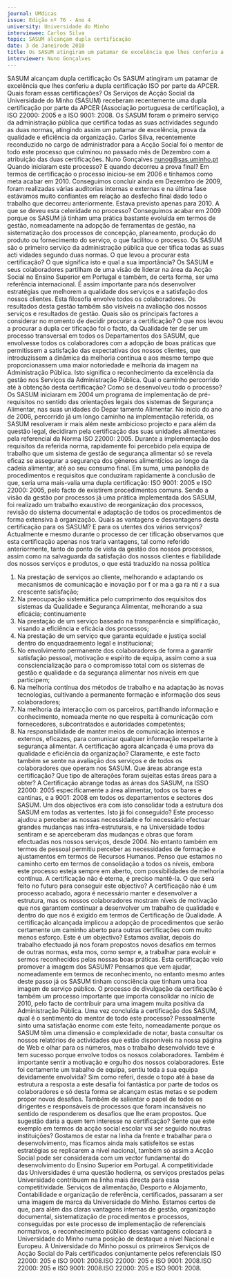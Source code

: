 ```yaml
---
journal: UMdicas
issue: Edição nº 76 - Ano 4
university: Universidade do Minho
interviewee: Carlos Silva
topic: SASUM alcançam dupla certificação
date: 3 de Janeirode 2010
title: Os SASUM atingiram um patamar de excelência que lhes conferiu a dupla certificação ISO por parte da APCER. Quais foram essas certificações?
interviewer: Nuno Gonçalves
---
```


SASUM alcançam dupla certificação
Os SASUM atingiram um patamar de excelência que lhes conferiu a dupla certificação ISO por parte da APCER. Quais foram essas certificações?
Os Serviços de Acção Social da Universidade do Minho (SASUM)
receberam recentemente uma dupla certificação por parte da
APCER (Associação portuguesa de certificação), a ISO
22000: 2005 e a ISO 9001: 2008. Os SASUM foram o primeiro serviço da
administração pública que certifica todas as suas actividades segundo as
duas normas, atingindo assim um patamar de excelência, prova da
qualidade e eficiência da organização.
Carlos Silva, recentemente reconduzido no cargo de administrador para a
Acção Social foi o mentor de todo este processo que culminou no passado
mês de Dezembro com a atribuição das duas certificações.
Nuno Gonçalves
nunog@sas.uminho.pt
Quando iniciaram este processo?
E quando decorreu a prova final?
Em termos de certificação o
processo iniciou-se em 2006 e
tínhamos como meta acabar em
2010. Conseguimos concluir ainda
em Dezembro de 2009, foram
realizadas várias auditorias
internas e externas e na última
fase estávamos muito confiantes
em relação ao desfecho final dado
todo o trabalho que decorreu
anteriormente.
Estava previsto apenas para
2010. A que se deveu esta
celeridade no processo?
Conseguimos acabar em 2009
porque os SASUM já tinham uma
prática bastante evoluída em
termos de gestão, nomeadamente
na adopção de ferramentas de
gestão, na sistematização dos
processos de concepção,
planeamento, produção do
produto ou fornecimento do
serviço, o que facilitou o processo.
Os SASUM são o primeiro serviço
da administração pública que
cer tifica todas as suas
acti vidades segundo duas
normas. O que levou a procurar
esta certificação? O que significa
isto e qual a sua importância?
Os SASUM e seus colaboradores
partilham de uma visão de liderar
na área da Acção Social no Ensino
Superior em Portugal e também,
de certa forma, ser uma referência
internacional. É assim importante
para nós desenvolver estratégias
que melhorem a qualidade dos
serviços e a satisfação dos nossos
clientes. Esta filosofia envolve
todos os colaboradores. Os
resultados desta gestão também
são visíveis na avaliação dos
nossos serviços e resultados de
gestão.
Quais são os principais factores a
considerar no momento de
decidir procurar a certificação?
O que nos levou a procurar a dupla
cer tificação foi o facto, da
Qualidade ter de ser um processo
transversal em todos os
Departamentos dos SASUM, que
envolvesse todos os
colaboradores com a adopção de
boas práticas que permitissem a
satisfação das expectativas dos
nossos clientes, que
introduzissem a dinâmica da
melhoria contínua e aos mesmo
tempo que proporcionassem uma
maior notoriedade e melhoria da
imagem na Administração Pública.
Isto significa o reconhecimento da
excelência da gestão nos Serviços
da Administração Pública.
Qual o caminho percorrido até à
obtenção desta certificação?
Como se desenvolveu todo o
processo?
Os SASUM iniciaram em 2004 um
programa de implementação de
pré-requisitos no sentido das
orientações legais dos sistemas
de Segurança Alimentar, nas suas
unidades do Depar tamento
Alimentar. No inicio do ano de
2006, percorrido já um longo
caminho na implementação
referida, os SASUM resolveram ir
mais além neste ambicioso
projecto e para além da questão
legal, decidiram pela certificação
das suas unidades alimentares
pela referencial da Norma ISO
22000: 2005.
Durante a implementação dos
requisitos da referida norma,
rapidamente foi percebido pela
equipa de trabalho que um
sistema de gestão de segurança
alimentar só se revela eficaz se
assegurar a segurança dos
géneros alimentícios ao longo da
cadeia alimentar, até ao seu
consumo final.
Em suma, uma panóplia de
procedimentos e requisitos que
conduziram rapidamente à
conclusão de que, seria uma mais-valia 
uma dupla certificação: ISO
9001: 2005 e ISO 22000: 2005,
pelo facto de existirem
procedimentos comuns. Sendo a
visão da gestão por processos já
uma prática implementada dos
SASUM, foi realizado um trabalho
exaustivo de reorganização dos
processos, revisão do sistema
documental e adaptação de todos
os procedimentos de forma
extensiva à organização.
Quais as vantagens e
desvantagens desta certificação
para os SASUM? E para os utentes
dos vários serviços?
Actualmente e mesmo durante o
processo de cer tificação
observamos que esta certificação
apenas nos traria vantagens, tal
como referido anteriormente,
tanto do ponto de vista da gestão
dos nossos processos, assim
como na salvaguarda da
satisfação dos nossos clientes e
fiabilidade dos nossos serviços e
produtos, o que está traduzido na
nossa politica
1) Na prestação de serviços ao
cliente, melhorando e
adaptando os mecanismos de
comunicação e inovação por
f or ma a ga ra nti r a sua
crescente satisfação;
2) Na preocupação sistemática
pelo cumprimento dos
requisitos dos sistemas da
Qualidade e Segurança
Alimentar, melhorando
a sua eficácia;
continuamente
3) Na prestação de um serviço
baseado na transparência e
simplificação, visando a
eficiência e eficácia dos
processos;
4) Na prestação de um serviço que
garanta equidade e justiça
social dentro do
enquadraemento legal e 
institucional;
5) No envolvimento permanente
dos colaboradores de forma a
garantir satisfação pessoal,
motivação e espírito de equipa,
assim como a sua
consciencialização para o
compromisso total com os
sistemas de gestão e
qualidade e da segurança
alimentar nos níveis em que
participem;
6) Na melhoria contínua dos
métodos de trabalho e na
adaptação às novas
tecnologias, cultivando a
permanente formação e
informação dos seus
colaboradores;
7) Na melhoria da interacção com
os parceiros, partilhando
informação e conhecimento,
nomeada mente no que
respeita à comunicação com
fornecedores, subcontratados
e autoridades competentes;
8) Na responsabilidade de manter
meios de comunicação
internos e externos, eficazes,
para comunicar qualquer
informação respeitante à
segurança alimentar.
A certificação agora alcançada é
uma prova da qualidade e
eficiência da organização?
Claramente, e este facto também
se sente na avaliação dos serviços
e de todos os colaboradores que
operam nos SASUM.
Que áreas abrange esta
certificação? Que tipo de
alterações foram sujeitas estas
áreas para a obter?
A Certificação abrange todas as
áreas dos SASUM, na ISSO
22000: 2005 especificamente a
área alimentar, todos os bares e
cantinas, e a 9001: 2008 em todos
os departamentos e sectores dos
SASUM.
Um dos objectivos era com isto
consolidar toda a estrutura dos
SASUM em todas as vertentes.
Isto já foi conseguido?
Este processo ajudou a perceber
as nossas necessidade e foi
necessário efectuar grandes
mudanças nas infra-estruturais, e
na Universidade todos sentiram e
se aperceberam das mudanças e
obras que foram efectuadas nos
nossos serviços, desde 2004. No
entanto também em termos de
pessoal permitiu perceber as
necessidades de formação e
ajustamentos em termos de
Recursos Humanos. Penso que
estamos no caminho certo em
termos de consolidação a todos os
níveis, embora este processo
esteja sempre em aberto, com
possibilidades de melhoria
contínua.
A certificação não é eterna, é
preciso mantê-la. O que será feito
no futuro para conseguir este
objectivo?
A certificação não é um processo
acabado, agora é necessário
manter e desenvolver a estrutura,
mas os nossos colaboradores
mostram níveis de motivação que
nos garantem continuar a
desenvolver um trabalho de
qualidade e dentro do que nos é
exigido em termos de Certificação
de Qualidade.
A certificação alcançada implicou
a adopção de procedimentos que
serão certamente um caminho
aberto para outras certificações
com muito menos esforço. Este é
um objectivo?
Estamos avaliar, depois do
trabalho efectuado já nos foram
propostos novos desafios em
termos de outras normas,
esta mos, como sempr e, a
trabalhar para evoluir e sermos
reconhecidos pelas nossas boas
práticas.
Esta certificação veio promover a
imagem dos SASUM?
Pensamos que vem ajudar,
nomeadamente em termos de
reconhecimento, no entanto
mesmo antes deste passo já os
SASUM tinham consciência que
tinham uma boa imagem de
serviço público. O processo de
divulgação da certificação é
também um processo importante
que importa consolidar no início de
2010, pelo facto de contribuir para
uma imagem muita positiva da
Administração Pública.
Uma vez concluída a certificação
dos SASUM, qual é o sentimento
do mentor de todo este processo?
Pessoalmente sinto uma
satisfação enorme com este feito,
nomeadamente porque os SASUM
têm uma dimensão e
complexidade de notar, basta
consultar os nossos relatórios de
actividades que estão disponíveis
na nossa página de Web e olhar
para os números, mas o trabalho
desenvolvido teve e tem sucesso
porque envolve todos os nossos
colaboradores. Também é
importante sentir a motivação e
orgulho dos nossos
colaboradores.
Este foi certamente um trabalho
de equipa, sentiu toda a sua
equipa devidamente envolvida?
Sim como referi, desde o topo até à
base da estrutura a resposta a
este desafia foi fantástica por
parte de todos os colaboradores e
só desta forma se alcançam estas
metas e se podem propor novos
desafios. Também de salientar o
papel de todos os dirigentes e
responsáveis de processos que
foram incansáveis no sentido de
responderem os desafios que lhe
eram propostos.
Que sugestão daria a quem tem
interesse na certificação? Sente
que este exemplo em termos da
acção social escolar vai ser
seguido noutras instituições?
Gostamos de estar na linha da
frente e trabalhar para o
desenvolvimento, mas ficamos
ainda mais satisfeitos se estas
estratégias se replicarem a nível
nacional, também só assim a
Acção Social pode ser considerada
com um vector fundamental do
desenvolvimento do Ensino
Superior em Portugal.
A competitividade das
Universidades é uma questão
hodierna, os serviços prestados
pelas Universidade contribuem na
linha mais directa para essa
competitividade. Serviços de
alimentação, Desporto e 
Alojamento, Contabilidade e
organização de referência,
certificados, passaram a ser uma
imagem de marca da Universidade
do Minho.
Estamos certos de que, para além
das claras vantagens internas de
gestão, organização documental,
sistematização de procedimentos
e processos, conseguidas por este
processo de implementação de
referenciais normativos, o
reconhecimento público dessas
vantagens colocará a
Universidade do Minho numa
posição de destaque a nível
Nacional e Europeu. A
Universidade do Minho possui os
primeiros Serviços de Acção Social
do País certificados
conjuntamente pelos referenciais
ISO 22000: 205 e ISO 9001: 2008.ISO 22000: 205 e ISO 9001: 2008.ISO 22000: 205 e ISO 9001: 2008.ISO 22000: 205 e ISO 9001: 2008.